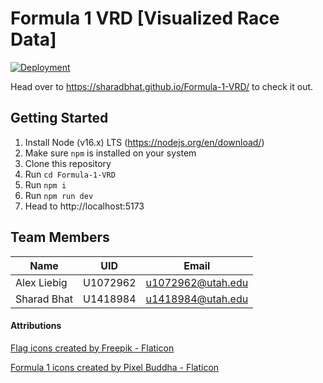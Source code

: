 # Formula 1 VRD [Visualized Race Data]

[![Deployment](https://github.com/sharadbhat/Formula-1-VRD/actions/workflows/deploy.yml/badge.svg?branch=main)](https://github.com/sharadbhat/Formula-1-VRD/actions/workflows/deploy.yml)

Head over to https://sharadbhat.github.io/Formula-1-VRD/ to check it out.

## Getting Started
1. Install Node (v16.x) LTS (https://nodejs.org/en/download/)
2. Make sure `npm` is installed on your system
3. Clone this repository
4. Run `cd Formula-1-VRD`
5. Run `npm i`
6. Run `npm run dev`
7. Head to http://localhost:5173

## Team Members
|Name|UID|Email|
|-|-|-|
|Alex Liebig|U1072962|u1072962@utah.edu|
|Sharad Bhat|U1418984|u1418984@utah.edu|

#### Attributions
<a href="https://www.flaticon.com/free-icons/flag" title="flag icons">Flag icons created by Freepik - Flaticon</a>

<a href="https://www.flaticon.com/free-icons/formula-1" title="formula 1 icons">Formula 1 icons created by Pixel Buddha - Flaticon</a>